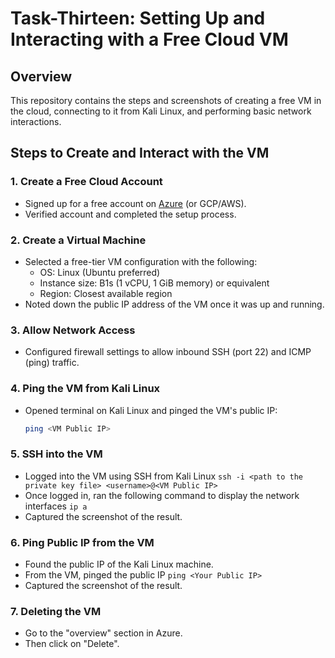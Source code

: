 # Task-Thirteen: Setting Up and Interacting with a Free Cloud VM

## Overview
This repository contains the steps and screenshots of creating a free VM in the cloud, connecting to it from Kali Linux, and performing basic network interactions.

## Steps to Create and Interact with the VM

### 1. **Create a Free Cloud Account**
- Signed up for a free account on [Azure](https://azure.microsoft.com/en-us/free/) (or GCP/AWS).
- Verified account and completed the setup process.

### 2. **Create a Virtual Machine**
- Selected a free-tier VM configuration with the following:
  - OS: Linux (Ubuntu preferred)
  - Instance size: B1s (1 vCPU, 1 GiB memory) or equivalent
  - Region: Closest available region
- Noted down the public IP address of the VM once it was up and running.

### 3. **Allow Network Access**
- Configured firewall settings to allow inbound SSH (port 22) and ICMP (ping) traffic.

### 4. **Ping the VM from Kali Linux**
- Opened terminal on Kali Linux and pinged the VM's public IP:
  ```bash
  ping <VM Public IP>

### 5. **SSH into the VM**
- Logged into the VM using SSH from Kali Linux
  `ssh -i <path to the private key file> <username>@<VM Public IP>`
- Once logged in, ran the following command to display the network interfaces
  `ip a`
- Captured the screenshot of the result.

### 6. **Ping Public IP from the VM**
- Found the public IP of the Kali Linux machine.
- From the VM, pinged the public IP
  `ping <Your Public IP>`
- Captured the screenshot of the result.

### 7. **Deleting the VM**
- Go to the "overview" section in Azure.
- Then click on "Delete".
